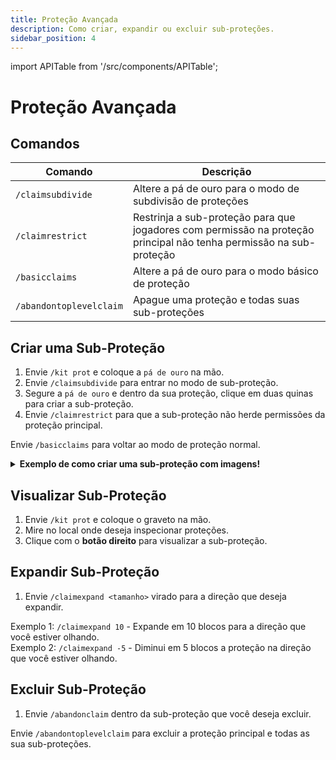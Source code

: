 ```yaml
---
title: Proteção Avançada
description: Como criar, expandir ou excluir sub-proteções.
sidebar_position: 4
---
```


import APITable from '/src/components/APITable';

# Proteção Avançada

## Comandos

<APITable>

| Comando | Descrição |
| ------- | --------- |
| `/claimsubdivide` | Altere a pá de ouro para o modo de subdivisão de proteções |
| `/claimrestrict` | Restrinja a sub-proteção para que jogadores com permissão na proteção principal não tenha permissão na sub-proteção | 
| `/basicclaims` | Altere a pá de ouro para o modo básico de proteção |
| `/abandontoplevelclaim` | Apague uma proteção e todas suas sub-proteções |

</APITable>

## Criar uma Sub-Proteção

1. Envie `/kit prot` e coloque a `pá de ouro` na mão.
2. Envie `/claimsubdivide` para entrar no modo de sub-proteção.
3. Segure a `pá de ouro` e dentro da sua proteção, clique em duas quinas para criar a sub-proteção.
4. Envie `/claimrestrict` para que a sub-proteção não herde permissões da proteção principal.

Envie `/basicclaims` para voltar ao modo de proteção normal.

<details>
<summary><b>Exemplo de como criar uma sub-proteção com imagens!</b></summary>
<div>

1. Dentro da proteção, vamos criar uma sub-proteção no local do baú abaixo:  
![imagem1](https://i.imgur.com/oyfX3qo.png)

2. Envie `/kit prot` e coloque a pá de ouro na mão.

3. Envie `/claimsubdivide` para entrar no modo de sub-proteção.

4. Clique com o botão direito para selecionar a primeira quina:  
![imagem3](https://i.imgur.com/fUBmp8J.png)

5. Clique com o botão direito para seleciona a segunda quina:  
![imagem4](https://i.imgur.com/hgUJFEE.png)
No local onde for selecionada a segunda quina aparecerá um bloco de ferro.

6. **Pronto, sub-proteção criada com sucesso!**

7. Envie `/claimrestrict` dentro da sub-proteção:  
![imagem5](https://i.imgur.com/NORhMh5.png)
Jogadores que tenham qualquer permissão na sua proteção principal não terão permissão na sub-proteção onde você enviou o comando.

8. Envie `/basicclaims` para voltar ao modo de proteção normal.

9. Com o graveto na mão, clique com o **botão direito** no local para visualizar sua sub-proteção.  
![imagem6](https://i.imgur.com/oR7HDc4.png)

</div>
</details>

## Visualizar Sub-Proteção

1. Envie `/kit prot` e coloque o graveto na mão.
2. Mire no local onde deseja inspecionar proteções.
3. Clique com o **botão direito** para visualizar a sub-proteção.

## Expandir Sub-Proteção

1. Envie `/claimexpand <tamanho>` virado para a direção que deseja expandir.  

Exemplo 1: `/claimexpand 10` - Expande em 10 blocos para a direção que você estiver olhando.  
Exemplo 2: `/claimexpand -5` - Diminui em 5 blocos a proteção na direção que você estiver olhando.

## Excluir Sub-Proteção

1. Envie `/abandonclaim` dentro da sub-proteção que você deseja excluir.

Envie `/abandontoplevelclaim` para excluir a proteção principal e todas as sua sub-proteções.